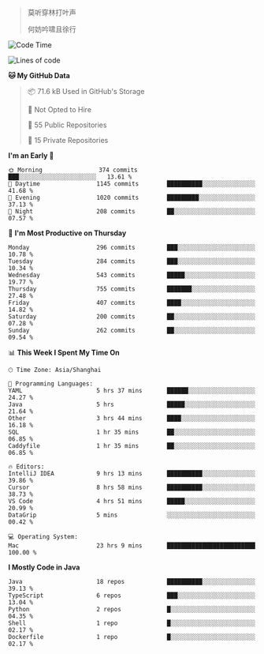 > 莫听穿林打叶声
> 
> 何妨吟啸且徐行

<!-- ![Github Stats](https://github-readme-stats.vercel.app/api?username=catch6&count_private=true&show_icons=true&theme=gruvbox) -->

<!-- ![Top Langs](https://github-readme-stats.vercel.app/api/top-langs/?username=catch6&layout=compact) -->

<!--START_SECTION:waka-->
![Code Time](http://img.shields.io/badge/Code%20Time-2%2C158%20hrs%2032%20mins-blue)

![Lines of code](https://img.shields.io/badge/From%20Hello%20World%20I%27ve%20Written-9.4%20million%20lines%20of%20code-blue)

**🐱 My GitHub Data** 

> 📦 71.6 kB Used in GitHub's Storage 
 > 
> 🚫 Not Opted to Hire
 > 
> 📜 55 Public Repositories 
 > 
> 🔑 15 Private Repositories 
 > 
**I'm an Early 🐤** 

```text
🌞 Morning                374 commits         ███░░░░░░░░░░░░░░░░░░░░░░   13.61 % 
🌆 Daytime                1145 commits        ██████████░░░░░░░░░░░░░░░   41.68 % 
🌃 Evening                1020 commits        █████████░░░░░░░░░░░░░░░░   37.13 % 
🌙 Night                  208 commits         ██░░░░░░░░░░░░░░░░░░░░░░░   07.57 % 
```
📅 **I'm Most Productive on Thursday** 

```text
Monday                   296 commits         ███░░░░░░░░░░░░░░░░░░░░░░   10.78 % 
Tuesday                  284 commits         ███░░░░░░░░░░░░░░░░░░░░░░   10.34 % 
Wednesday                543 commits         █████░░░░░░░░░░░░░░░░░░░░   19.77 % 
Thursday                 755 commits         ███████░░░░░░░░░░░░░░░░░░   27.48 % 
Friday                   407 commits         ████░░░░░░░░░░░░░░░░░░░░░   14.82 % 
Saturday                 200 commits         ██░░░░░░░░░░░░░░░░░░░░░░░   07.28 % 
Sunday                   262 commits         ██░░░░░░░░░░░░░░░░░░░░░░░   09.54 % 
```


📊 **This Week I Spent My Time On** 

```text
🕑︎ Time Zone: Asia/Shanghai

💬 Programming Languages: 
YAML                     5 hrs 37 mins       ██████░░░░░░░░░░░░░░░░░░░   24.27 % 
Java                     5 hrs               █████░░░░░░░░░░░░░░░░░░░░   21.64 % 
Other                    3 hrs 44 mins       ████░░░░░░░░░░░░░░░░░░░░░   16.18 % 
SQL                      1 hr 35 mins        ██░░░░░░░░░░░░░░░░░░░░░░░   06.85 % 
Caddyfile                1 hr 35 mins        ██░░░░░░░░░░░░░░░░░░░░░░░   06.85 % 

🔥 Editors: 
IntelliJ IDEA            9 hrs 13 mins       ██████████░░░░░░░░░░░░░░░   39.86 % 
Cursor                   8 hrs 58 mins       ██████████░░░░░░░░░░░░░░░   38.73 % 
VS Code                  4 hrs 51 mins       █████░░░░░░░░░░░░░░░░░░░░   20.99 % 
DataGrip                 5 mins              ░░░░░░░░░░░░░░░░░░░░░░░░░   00.42 % 

💻 Operating System: 
Mac                      23 hrs 9 mins       █████████████████████████   100.00 % 
```

**I Mostly Code in Java** 

```text
Java                     18 repos            ██████████░░░░░░░░░░░░░░░   39.13 % 
TypeScript               6 repos             ███░░░░░░░░░░░░░░░░░░░░░░   13.04 % 
Python                   2 repos             █░░░░░░░░░░░░░░░░░░░░░░░░   04.35 % 
Shell                    1 repo              █░░░░░░░░░░░░░░░░░░░░░░░░   02.17 % 
Dockerfile               1 repo              █░░░░░░░░░░░░░░░░░░░░░░░░   02.17 % 
```




<!--END_SECTION:waka-->

